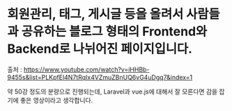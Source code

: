 # 회원관리, 태그, 게시글 등을 올려서 사람들과 공유하는 블로그 형태의 Frontend와 Backend로 나뉘어진 페이지입니다.

출처 : https://www.youtube.com/watch?v=iHHBb-9455s&list=PLKpfEl4N7tRqIx4VZmuZBnUQ6vG4uDgq7&index=1

약 50강 정도의 분량으로 진행되는데, Laravel과 vue.js에 대해서 잘 모른다면 감을 잡기에 좋은 영상이라고 생각합니다.
